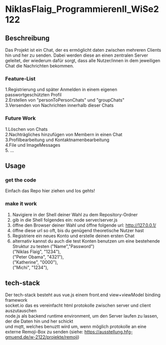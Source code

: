 # NiklasFlaig_ProgrammierenII_WiSe2122
## Beschreibung
Das Projekt ist ein Chat, der es ermöglicht daten zwischen mehreren Clients hin und her zu senden. 
Dabei werden diese an einen zentralen Server geleitet, der wiederum dafür sorgt, dass alle Nutzer/innen
in dem jeweiligen Chat die Nachrichten bekommen.

### Feature-List
1.Registrierung und später Anmelden in einem eigenen passwortgeschützten Profil<br>
2.Erstellen von "personToPersonChats" und "groupChats"<br>
3.Versenden von Nachrichten innerhalb dieser Chats
### Future Work
1.Löschen von Chats<br>
2.Nachträgliches hinzufügen von Membern in einen Chat<br>
3.Profilbearbeitung und Kontaktnamenbearbeitung<br>
4.File und ImageMessages<br>
5. ...

## Usage
### get the code
Einfach das Repo hier ziehen und los gehts!
### make it work
1. Navigiere in der Shell deiner Wahl zu dem Repository-Ordner
2. gib in die Shell folgendes ein: node server/server.js
3. öffne den Browser deiner Wahl und öffne folgende url: http://127.0.0.1/
4. öffne diese url so oft, bis du genügend theoretische Nutzer hast
5. Registriere ein neues Konto und erstelle deinen ersten Chat
6. alternativ kannst du auch die test Konten benutzen um eine bestehende Struktur zu testen
("Name","Password")<br>
("Niklas Flaig", "1234"),<br>
("Peter Obama", "4321"),<br>
("Katherine", "0000"),<br>
("Michi", "1234"),<br>
## tech-stack
Der tech-stack besteht aus vue.js einem front.end view+viewModel binding framework<br>
socket.io das es vereinfacht html protokolle zwischen server und client auszutauschen<br>
node.js als backend runtime environment, um den Server laufen zu lassen, der die Daten hin und her schickt<br>
und mqtt, welches benuztt wird um, wenn möglich protokolle an eine externe Remoji-Box zu senden (siehe: https://ausstellung.hfg-gmuend.de/w-2122/projekte/remoji)

